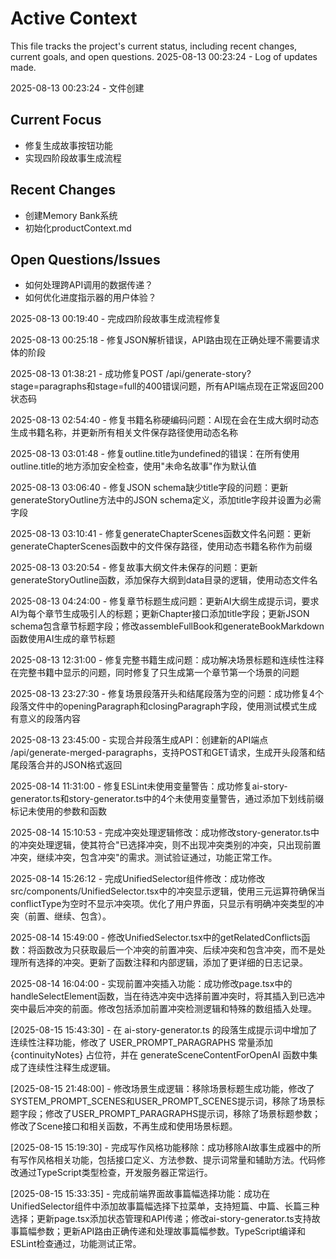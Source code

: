 # Active Context

This file tracks the project's current status, including recent changes, current goals, and open questions.
2025-08-13 00:23:24 - Log of updates made.

2025-08-13 00:23:24 - 文件创建

## Current Focus

*   修复生成故事按钮功能
*   实现四阶段故事生成流程

## Recent Changes

*   创建Memory Bank系统
*   初始化productContext.md

## Open Questions/Issues

*   如何处理跨API调用的数据传递？
*   如何优化进度指示器的用户体验？

2025-08-13 00:19:40 - 完成四阶段故事生成流程修复

2025-08-13 00:25:18 - 修复JSON解析错误，API路由现在正确处理不需要请求体的阶段

2025-08-13 01:38:21 - 成功修复POST /api/generate-story?stage=paragraphs和stage=full的400错误问题，所有API端点现在正常返回200状态码

2025-08-13 02:54:40 - 修复书籍名称硬编码问题：AI现在会在生成大纲时动态生成书籍名称，并更新所有相关文件保存路径使用动态名称

2025-08-13 03:01:48 - 修复outline.title为undefined的错误：在所有使用outline.title的地方添加安全检查，使用"未命名故事"作为默认值

2025-08-13 03:06:40 - 修复JSON schema缺少title字段的问题：更新generateStoryOutline方法中的JSON schema定义，添加title字段并设置为必需字段

2025-08-13 03:10:41 - 修复generateChapterScenes函数文件名问题：更新generateChapterScenes函数中的文件保存路径，使用动态书籍名称作为前缀

2025-08-13 03:20:54 - 修复故事大纲文件未保存的问题：更新generateStoryOutline函数，添加保存大纲到data目录的逻辑，使用动态文件名

2025-08-13 04:24:00 - 修复章节标题生成问题：更新AI大纲生成提示词，要求AI为每个章节生成吸引人的标题；更新Chapter接口添加title字段；更新JSON schema包含章节标题字段；修改assembleFullBook和generateBookMarkdown函数使用AI生成的章节标题

2025-08-13 12:31:00 - 修复完整书籍生成问题：成功解决场景标题和连续性注释在完整书籍中显示的问题，同时修复了只生成第一个章节第一个场景的问题

2025-08-13 23:27:30 - 修复场景段落开头和结尾段落为空的问题：成功修复4个段落文件中的openingParagraph和closingParagraph字段，使用测试模式生成有意义的段落内容

2025-08-13 23:45:00 - 实现合并段落生成API：创建新的API端点 /api/generate-merged-paragraphs，支持POST和GET请求，生成开头段落和结尾段落合并的JSON格式返回

2025-08-14 11:31:00 - 修复ESLint未使用变量警告：成功修复ai-story-generator.ts和story-generator.ts中的4个未使用变量警告，通过添加下划线前缀标记未使用的参数和函数

2025-08-14 15:10:53 - 完成冲突处理逻辑修改：成功修改story-generator.ts中的冲突处理逻辑，使其符合"已选择冲突，则不出现冲突类别的冲突，只出现前置冲突，继续冲突，包含冲突"的需求。测试验证通过，功能正常工作。

2025-08-14 15:26:12 - 完成UnifiedSelector组件修改：成功修改src/components/UnifiedSelector.tsx中的冲突显示逻辑，使用三元运算符确保当conflictType为空时不显示冲突项。优化了用户界面，只显示有明确冲突类型的冲突（前置、继续、包含）。

2025-08-14 15:49:00 - 修改UnifiedSelector.tsx中的getRelatedConflicts函数：将函数改为只获取最后一个冲突的前置冲突、后续冲突和包含冲突，而不是处理所有选择的冲突。更新了函数注释和内部逻辑，添加了更详细的日志记录。

2025-08-14 16:04:00 - 实现前置冲突插入功能：成功修改page.tsx中的handleSelectElement函数，当在待选冲突中选择前置冲突时，将其插入到已选冲突中最后冲突的前面。修改包括添加前置冲突检测逻辑和特殊的数组插入处理。

[2025-08-15 15:43:30] - 在 ai-story-generator.ts 的段落生成提示词中增加了连续性注释功能，修改了 USER_PROMPT_PARAGRAPHS 常量添加 {continuityNotes} 占位符，并在 generateSceneContentForOpenAI 函数中集成了连续性注释生成逻辑。

[2025-08-15 21:48:00] - 修改场景生成逻辑：移除场景标题生成功能，修改了SYSTEM_PROMPT_SCENES和USER_PROMPT_SCENES提示词，移除了场景标题字段；修改了USER_PROMPT_PARAGRAPHS提示词，移除了场景标题参数；修改了Scene接口和相关函数，不再生成和使用场景标题。

[2025-08-15 15:19:30] - 完成写作风格功能移除：成功移除AI故事生成器中的所有写作风格相关功能，包括接口定义、方法参数、提示词常量和辅助方法。代码修改通过TypeScript类型检查，开发服务器正常运行。

[2025-08-15 15:33:35] - 完成前端界面故事篇幅选择功能：成功在UnifiedSelector组件中添加故事篇幅选择下拉菜单，支持短篇、中篇、长篇三种选择；更新page.tsx添加状态管理和API传递；修改ai-story-generator.ts支持故事篇幅参数；更新API路由正确传递和处理故事篇幅参数。TypeScript编译和ESLint检查通过，功能测试正常。
